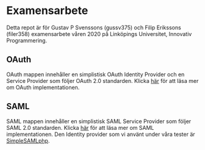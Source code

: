 # Examensarbete
Detta repot är för Gustav P Svenssons (gussv375) och Filip Erikssons (filer358) examensarbete våren 2020 på Linköpings Universitet, Innovativ Programmering.


## OAuth
OAuth mappen innehåller en simplistisk OAuth Identity Provider och en Service Provider som följer OAuth 2.0 standarden. Klicka [här](https://github.com/GustavPS/Examensarbete/tree/master/OAuth) för att läsa mer om OAuth implementationen.

## SAML
SAML mappen innehåller en simplistisk SAML Service Provider som följer SAML 2.0 standarden. Klicka [här](https://github.com/GustavPS/Examensarbete/tree/master/SAML) för att läsa mer om SAML implementationen. Den Identity provider som vi använt under våra tester är [SimpleSAMLphp](https://simplesamlphp.org/).
